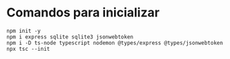 # Comandos para inicializar

```
npm init -y
npm i express sqlite sqlite3 jsonwebtoken
npm i -D ts-node typescript nodemon @types/express @types/jsonwebtoken
npx tsc --init
```